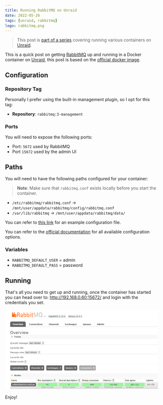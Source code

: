 ```yaml
---
title: Running RabbitMQ on Unraid
date: 2022-05-26
tags: [unraid, rabbitmq]
logo: rabbitmq.png
---
```


> This post is [part of a series](/series/) covering running various containers on [Unraid](https://unraid.net/).

This is a quick post on getting [RabbitMQ](https://www.rabbitmq.com/) up and running in a Docker container on [Unraid](https://unraid.net/), this post is based on the [official docker image](https://hub.docker.com/_/rabbitmq).

## Configuration

### Repository Tag

Personally I prefer using the built-in management plugin, so I opt for this tag:

- **Repository**: `rabbitmq:3-management`

### Ports

You will need to expose the following ports:

- Port: `5672` used by RabbitMQ
- Port `15672` used by the admin UI

## Paths

You will need to have the following paths configured for your container:

> **Note**: Make sure that `rabbitmq.conf` exists locally before you start the container.

- `/etc/rabbitmq/rabbitmq.conf` -> `/mnt/user/appdata/rabbitmq/config/rabbitmq.conf`
- `/var/lib/rabbitmq` -> `/mnt/user/appdata/rabbitmq/data/`

You can refer to [this link](https://github.com/rabbitmq/rabbitmq-server/blob/v3.8.x/deps/rabbit/docs/rabbitmq.conf.example) for an example configuration file.

You can refer to the [official documentation](https://www.rabbitmq.com/configure.html#configuration-files) for all available configuration options.

### Variables

- `RABBITMQ_DEFAULT_USER` = admin
- `RABBITMQ_DEFAULT_PASS` = password

## Running

That's all you need to get up and running, once the container has started you can head over to: http://192.168.0.60:15672/ and login with the credentials you set.

<img src="./001.png" alt="">

Enjoy!
